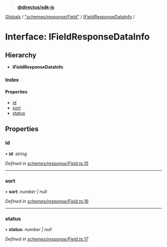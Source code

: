 > **[@directus/sdk-js](../README.md)**

[Globals](../README.md) / ["schemes/response/Field"](../modules/_schemes_response_field_.md) / [IFieldResponseDataInfo](_schemes_response_field_.ifieldresponsedatainfo.md) /

# Interface: IFieldResponseDataInfo

## Hierarchy

* **IFieldResponseDataInfo**

### Index

#### Properties

* [id](_schemes_response_field_.ifieldresponsedatainfo.md#id)
* [sort](_schemes_response_field_.ifieldresponsedatainfo.md#sort)
* [status](_schemes_response_field_.ifieldresponsedatainfo.md#status)

## Properties

###  id

• **id**: *string*

*Defined in [schemes/response/Field.ts:15](https://github.com/janbiasi/sdk-js/blob/6d04a0b/src/schemes/response/Field.ts#L15)*

___

###  sort

• **sort**: *number | null*

*Defined in [schemes/response/Field.ts:16](https://github.com/janbiasi/sdk-js/blob/6d04a0b/src/schemes/response/Field.ts#L16)*

___

###  status

• **status**: *number | null*

*Defined in [schemes/response/Field.ts:17](https://github.com/janbiasi/sdk-js/blob/6d04a0b/src/schemes/response/Field.ts#L17)*